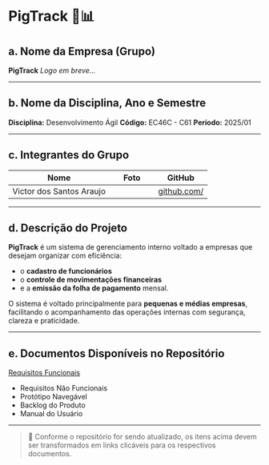 # PigTrack 🐷📊

## a. Nome da Empresa (Grupo)

**PigTrack**
*Logo em breve...*

---

## b. Nome da Disciplina, Ano e Semestre

**Disciplina:** Desenvolvimento Ágil
**Código:** EC46C - C61
**Período:** 2025/01

---

## c. Integrantes do Grupo

| Nome                     | Foto              | GitHub                                                   |
| ------------------------ | ----------------- | -------------------------------------------------------- |
| Victor dos Santos Araujo |                   | [github.com/](https://github.com/VictorArxujo) |

>

---

## d. Descrição do Projeto

**PigTrack** é um sistema de gerenciamento interno voltado a empresas que desejam organizar com eficiência:

* o **cadastro de funcionários**
* o **controle de movimentações financeiras**
* e a **emissão da folha de pagamento** mensal.

O sistema é voltado principalmente para **pequenas e médias empresas**, facilitando o acompanhamento das operações internas com segurança, clareza e praticidade.

---

## e. Documentos Disponíveis no Repositório

<a href="Requisitos de Usuários/RF.md">Requisitos Funcionais</a>

* Requisitos Não Funcionais
* Protótipo Navegável
* Backlog do Produto
* Manual do Usuário

---

> 📌 Conforme o repositório for sendo atualizado, os itens acima devem ser transformados em links clicáveis para os respectivos documentos.
